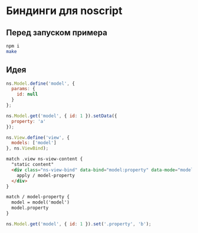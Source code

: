 Биндинги для noscript
================================

Перед запуском примера
----------------------
```sh
npm i
make
```

Идея
----
```js
ns.Model.define('model', {
  params: {
    id: null
  }
};

ns.Model.get('model', { id: 1 }).setData({
  property: 'a'
});

ns.View.define('view', {
  models: ['model']
}, ns.ViewBind);
```

```html
match .view ns-view-content {
  "static content"
  <div class="ns-view-bind" data-bind="model:property" data-mode="model-property">
    apply / model-property
  </div>
}

match / model-property {
  model = model('model')
  model.property
}
```

```js
ns.Model.get('model', { id: 1 }).set('.property', 'b');
```
